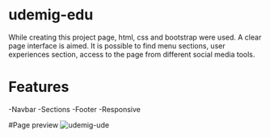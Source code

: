 # udemig-edu

While creating this project page, html, css and bootstrap were used. A clear page interface is aimed.  It is possible to find menu sections, user experiences section, access to the page from different social media tools.

# Features
-Navbar
-Sections
-Footer
-Responsive

#Page preview
![udemig-ude](https://github.com/ExArass/udemig-edu/assets/119482782/140d9bc9-e5a3-455b-8ca0-f92993028965)
